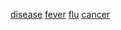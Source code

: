[disease](http://dict.youdao.com/w/eng/disease/#keyfrom=dict2.index) [fever](http://dict.youdao.com/w/eng/fever/#keyfrom=dict2.index) [flu](http://dict.youdao.com/w/eng/flu/#keyfrom=dict2.index) [cancer](http://dict.youdao.com/w/eng/cancer/#keyfrom=dict2.index)